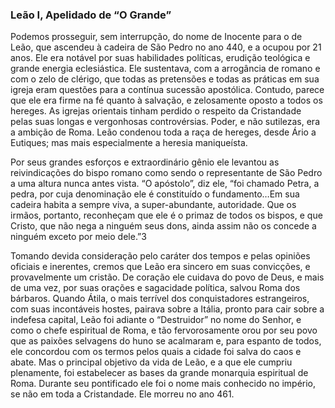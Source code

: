 ### Leão I, Apelidado de “O Grande” 

Podemos prosseguir, sem interrupção, do nome de Inocente para o de Leão, que ascendeu à cadeira de São Pedro no ano 440, e a ocupou por 21 anos. Ele era notável por suas habilidades políticas, erudição teológica e grande energia eclesiástica. Ele sustentava, com a arrogância de romano e com o zelo de clérigo, que todas as pretensões e todas as práticas em sua igreja eram questões para a contínua sucessão apostólica. Contudo, parece que ele era firme na fé quanto à salvação, e zelosamente oposto a todos os hereges. As igrejas orientais tinham perdido o respeito da Cristandade pelas suas longas e vergonhosas controvérsias. Poder, e não sutilezas, era a ambição de Roma. Leão condenou toda a raça de hereges, desde Ário a Eutiques; mas mais especialmente a heresia maniqueísta.

Por seus grandes esforços e extraordinário gênio ele levantou as reivindicações do bispo romano como sendo o representante de São Pedro a uma altura nunca antes vista. “O apóstolo”, diz ele, “foi chamado Petra, a pedra, por cuja denominação ele é constituído o fundamento…Em sua cadeira habita a sempre viva, a super-abundante, autoridade. Que os irmãos, portanto, reconheçam que ele é o primaz de todos os bispos, e que Cristo, que não nega a ninguém seus dons, ainda assim não os concede a ninguém exceto por meio dele.”3

Tomando devida consideração pelo caráter dos tempos e pelas opiniões oficiais e inerentes, cremos que Leão era sincero em suas convicções, e provavelmente um cristão. De coração ele cuidava do povo de Deus, e mais de uma vez, por suas orações e sagacidade política, salvou Roma dos bárbaros. Quando Átila, o mais terrível dos conquistadores estrangeiros, com suas incontáveis hostes, pairava sobre a Itália, pronto para cair sobre a indefesa capital, Leão foi adiante o “Destruidor” no nome do Senhor, e como o chefe espiritual de Roma, e tão fervorosamente orou por seu povo que as paixões selvagens do huno se acalmaram e, para espanto de todos, ele concordou com os termos pelos quais a cidade foi salva do caos e abate. Mas o principal objetivo da vida de Leão, e a que ele cumpriu plenamente, foi estabelecer as bases da grande monarquia espiritual de Roma. Durante seu pontificado ele foi o nome mais conhecido no império, se não em toda a Cristandade. Ele morreu no ano 461.
